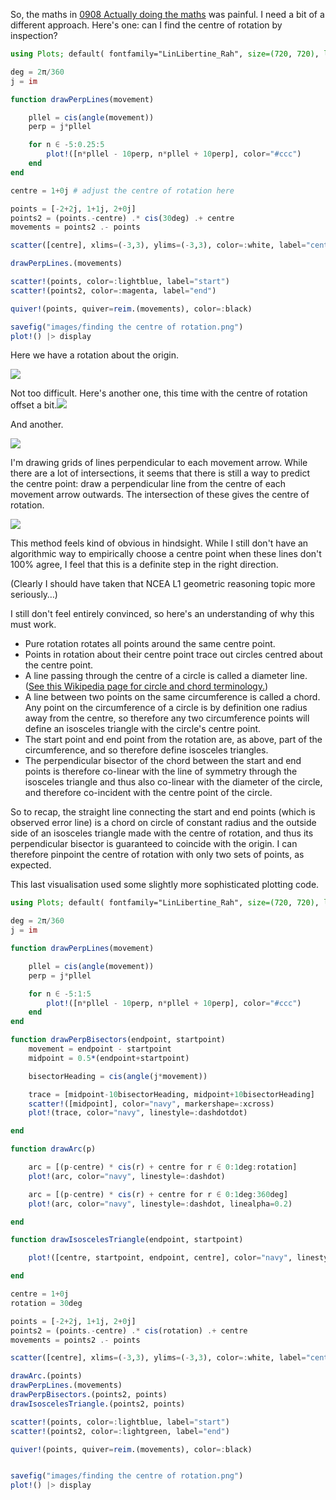 So, the maths in [0908 Actually doing the maths](0908%20Actually%20doing%20the%20maths.md) was painful. I need a bit of a different approach. Here's one: can I find the centre of rotation by inspection?

```julia
using Plots; default( fontfamily="LinLibertine_Rah", size=(720, 720), label="", background_color=:transparent, foreground_color="#777", dpi=300 )

deg = 2π/360
j = im

function drawPerpLines(movement)

	pllel = cis(angle(movement))
	perp = j*pllel

	for n ∈ -5:0.25:5
		plot!([n*pllel - 10perp, n*pllel + 10perp], color="#ccc")
	end
end

centre = 1+0j # adjust the centre of rotation here

points = [-2+2j, 1+1j, 2+0j]
points2 = (points.-centre) .* cis(30deg) .+ centre
movements = points2 .- points

scatter([centre], xlims=(-3,3), ylims=(-3,3), color=:white, label="centre of rotation")

drawPerpLines.(movements)

scatter!(points, color=:lightblue, label="start")
scatter!(points2, color=:magenta, label="end")

quiver!(points, quiver=reim.(movements), color=:black)

savefig("images/finding the centre of rotation.png")
plot!() |> display
```

Here we have a rotation about the origin.

![](finding%20the%20centre%20of%20rotation.png)

Not too difficult. Here's another one, this time with the centre of rotation offset a bit.![](finding%20the%20centre%20of%20rotation%201.png)

And another.

![](finding%20the%20centre%20of%20rotation%202.png)

I'm drawing grids of lines perpendicular to each movement arrow. While there are a lot of intersections, it seems that there is still a way to predict the centre point: draw a perpendicular line from the centre of each movement arrow outwards. The intersection of these gives the centre of rotation.

![](finding%20the%20centre%20of%20rotation%207.png)

This method feels kind of obvious in hindsight. While I still don't have an algorithmic way to empirically choose a centre point when these lines don't 100% agree, I feel that this is a definite step in the right direction.

(Clearly I should have taken that NCEA L1 geometric reasoning topic more seriously…)

I still don't feel entirely convinced, so here's an understanding of why this must work.

- Pure rotation rotates all points around the same centre point.
- Points in rotation about their centre point trace out circles centred about the centre point.
- A line passing through the centre of a circle is called a diameter line. ([See this Wikipedia page for circle and chord terminology.](<https://en.wikipedia.org/wiki/Chord_(geometry)>))
- A line between two points on the same circumference is called a chord. Any point on the circumference of a circle is by definition one radius away from the centre, so therefore any two circumference points will define an isosceles triangle with the circle's centre point.
- The start point and end point from the rotation are, as above, part of the circumference, and so therefore define isosceles triangles.
- The perpendicular bisector of the chord between the start and end points is therefore co-linear with the line of symmetry through the isosceles triangle and thus also co-linear with the diameter of the circle, and therefore co-incident with the centre point of the circle.

So to recap, the straight line connecting the start and end points (which is observed error line) is a chord on circle of constant radius and the outside side of an isosceles triangle made with the centre of rotation, and thus its perpendicular bisector is guaranteed to coincide with the origin. I can therefore pinpoint the centre of rotation with only two sets of points, as expected.

This last visualisation used some slightly more sophisticated plotting code.

```julia
using Plots; default( fontfamily="LinLibertine_Rah", size=(720, 720), label="", background_color="#fffe", background_color_inside=:transparent, foreground_color="#777", dpi=300 )

deg = 2π/360
j = im

function drawPerpLines(movement)

	pllel = cis(angle(movement))
	perp = j*pllel

	for n ∈ -5:1:5
		plot!([n*pllel - 10perp, n*pllel + 10perp], color="#ccc")
	end
end

function drawPerpBisectors(endpoint, startpoint)
	movement = endpoint - startpoint
	midpoint = 0.5*(endpoint+startpoint)

	bisectorHeading = cis(angle(j*movement))

	trace = [midpoint-10bisectorHeading, midpoint+10bisectorHeading]
	scatter!([midpoint], color="navy", markershape=:xcross)
	plot!(trace, color="navy", linestyle=:dashdotdot)

end

function drawArc(p)

	arc = [(p-centre) * cis(r) + centre for r ∈ 0:1deg:rotation]
	plot!(arc, color="navy", linestyle=:dashdot)

	arc = [(p-centre) * cis(r) + centre for r ∈ 0:1deg:360deg]
	plot!(arc, color="navy", linestyle=:dashdot, linealpha=0.2)

end

function drawIsoscelesTriangle(endpoint, startpoint)

	plot!([centre, startpoint, endpoint, centre], color="navy", linestyle=:dashdotdot, linealpha=0.2)

end

centre = 1+0j
rotation = 30deg

points = [-2+2j, 1+1j, 2+0j]
points2 = (points.-centre) .* cis(rotation) .+ centre
movements = points2 .- points

scatter([centre], xlims=(-3,3), ylims=(-3,3), color=:white, label="centre of rotation")

drawArc.(points)
drawPerpLines.(movements)
drawPerpBisectors.(points2, points)
drawIsoscelesTriangle.(points2, points)

scatter!(points, color=:lightblue, label="start")
scatter!(points2, color=:lightgreen, label="end")

quiver!(points, quiver=reim.(movements), color=:black)


savefig("images/finding the centre of rotation.png")
plot!() |> display
```